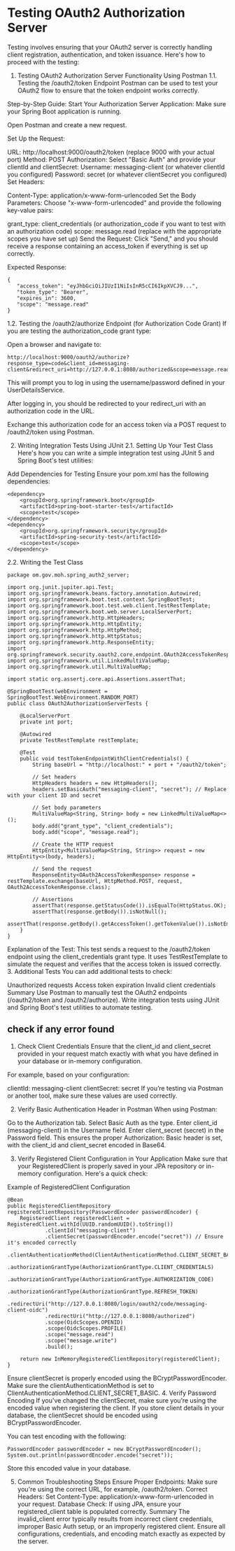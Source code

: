  # Testing OAuth2 Authorization Server


  Testing involves ensuring that your OAuth2 server is correctly handling client registration, authentication, and token issuance. Here's how to proceed with the testing:

1. Testing OAuth2 Authorization Server Functionality Using Postman
1.1. Testing the /oauth2/token Endpoint
Postman can be used to test your OAuth2 flow to ensure that the token endpoint works correctly.

Step-by-Step Guide:
Start Your Authorization Server Application: Make sure your Spring Boot application is running.

Open Postman and create a new request.

Set Up the Request:

URL: http://localhost:9000/oauth2/token (replace 9000 with your actual port)
Method: POST
Authorization: Select "Basic Auth" and provide your clientId and clientSecret:
Username: messaging-client (or whatever clientId you configured)
Password: secret (or whatever clientSecret you configured)
Set Headers:

Content-Type: application/x-www-form-urlencoded
Set the Body Parameters: Choose "x-www-form-urlencoded" and provide the following key-value pairs:

grant_type: client_credentials (or authorization_code if you want to test with an authorization code)
scope: message.read (replace with the appropriate scopes you have set up)
Send the Request: Click "Send," and you should receive a response containing an access_token if everything is set up correctly.

Expected Response:
```
{
   "access_token": "eyJhbGciOiJIUzI1NiIsInR5cCI6IkpXVCJ9...",
   "token_type": "Bearer",
   "expires_in": 3600,
   "scope": "message.read"
}
```
1.2. Testing the /oauth2/authorize Endpoint (for Authorization Code Grant)
If you are testing the authorization_code grant type:

Open a browser and navigate to:

```
http://localhost:9000/oauth2/authorize?response_type=code&client_id=messaging-client&redirect_uri=http://127.0.0.1:8080/authorized&scope=message.read
```
This will prompt you to log in using the username/password defined in your UserDetailsService.

After logging in, you should be redirected to your redirect_uri with an authorization code in the URL.

Exchange this authorization code for an access token via a POST request to /oauth2/token using Postman.

2. Writing Integration Tests Using JUnit
2.1. Setting Up Your Test Class
Here's how you can write a simple integration test using JUnit 5 and Spring Boot's test utilities:

Add Dependencies for Testing
Ensure your pom.xml has the following dependencies:

```
<dependency>
    <groupId>org.springframework.boot</groupId>
    <artifactId>spring-boot-starter-test</artifactId>
    <scope>test</scope>
</dependency>
<dependency>
    <groupId>org.springframework.security</groupId>
    <artifactId>spring-security-test</artifactId>
    <scope>test</scope>
</dependency>
```
2.2. Writing the Test Class
```
package om.gov.moh.spring_auth2_server;

import org.junit.jupiter.api.Test;
import org.springframework.beans.factory.annotation.Autowired;
import org.springframework.boot.test.context.SpringBootTest;
import org.springframework.boot.test.web.client.TestRestTemplate;
import org.springframework.boot.web.server.LocalServerPort;
import org.springframework.http.HttpHeaders;
import org.springframework.http.HttpEntity;
import org.springframework.http.HttpMethod;
import org.springframework.http.HttpStatus;
import org.springframework.http.ResponseEntity;
import org.springframework.security.oauth2.core.endpoint.OAuth2AccessTokenResponse;
import org.springframework.util.LinkedMultiValueMap;
import org.springframework.util.MultiValueMap;

import static org.assertj.core.api.Assertions.assertThat;

@SpringBootTest(webEnvironment = SpringBootTest.WebEnvironment.RANDOM_PORT)
public class OAuth2AuthorizationServerTests {

    @LocalServerPort
    private int port;

    @Autowired
    private TestRestTemplate restTemplate;

    @Test
    public void testTokenEndpointWithClientCredentials() {
        String baseUrl = "http://localhost:" + port + "/oauth2/token";

        // Set headers
        HttpHeaders headers = new HttpHeaders();
        headers.setBasicAuth("messaging-client", "secret"); // Replace with your client ID and secret

        // Set body parameters
        MultiValueMap<String, String> body = new LinkedMultiValueMap<>();
        body.add("grant_type", "client_credentials");
        body.add("scope", "message.read");

        // Create the HTTP request
        HttpEntity<MultiValueMap<String, String>> request = new HttpEntity<>(body, headers);

        // Send the request
        ResponseEntity<OAuth2AccessTokenResponse> response = restTemplate.exchange(baseUrl, HttpMethod.POST, request, OAuth2AccessTokenResponse.class);

        // Assertions
        assertThat(response.getStatusCode()).isEqualTo(HttpStatus.OK);
        assertThat(response.getBody()).isNotNull();
        assertThat(response.getBody().getAccessToken().getTokenValue()).isNotEmpty();
    }
}
```
Explanation of the Test:
This test sends a request to the /oauth2/token endpoint using the client_credentials grant type.
It uses TestRestTemplate to simulate the request and verifies that the access token is issued correctly.
3. Additional Tests
You can add additional tests to check:

Unauthorized requests
Access token expiration
Invalid client credentials
Summary
Use Postman to manually test the OAuth2 endpoints (/oauth2/token and /oauth2/authorize).
Write integration tests using JUnit and Spring Boot's test utilities to automate testing.


## check if any error found

1. Check Client Credentials
Ensure that the client_id and client_secret provided in your request match exactly with what you have defined in your database or in-memory configuration.

For example, based on your configuration:

clientId: messaging-client
clientSecret: secret
If you’re testing via Postman or another tool, make sure these values are used correctly.

2. Verify Basic Authentication Header in Postman
When using Postman:

Go to the Authorization tab.
Select Basic Auth as the type.
Enter client_id (messaging-client) in the Username field.
Enter client_secret (secret) in the Password field.
This ensures the proper Authorization: Basic header is set, with the client_id and client_secret encoded in Base64.

3. Verify Registered Client Configuration in Your Application
Make sure that your RegisteredClient is properly saved in your JPA repository or in-memory configuration. Here's a quick check:

Example of RegisteredClient Configuration
```
@Bean
public RegisteredClientRepository registeredClientRepository(PasswordEncoder passwordEncoder) {
    RegisteredClient registeredClient = RegisteredClient.withId(UUID.randomUUID().toString())
            .clientId("messaging-client")
            .clientSecret(passwordEncoder.encode("secret")) // Ensure it's encoded correctly
            .clientAuthenticationMethod(ClientAuthenticationMethod.CLIENT_SECRET_BASIC)
            .authorizationGrantType(AuthorizationGrantType.CLIENT_CREDENTIALS)
            .authorizationGrantType(AuthorizationGrantType.AUTHORIZATION_CODE)
            .authorizationGrantType(AuthorizationGrantType.REFRESH_TOKEN)
            .redirectUri("http://127.0.0.1:8080/login/oauth2/code/messaging-client-oidc")
            .redirectUri("http://127.0.0.1:8080/authorized")
            .scope(OidcScopes.OPENID)
            .scope(OidcScopes.PROFILE)
            .scope("message.read")
            .scope("message.write")
            .build();

    return new InMemoryRegisteredClientRepository(registeredClient);
}
```
Ensure clientSecret is properly encoded using the BCryptPasswordEncoder.
Make sure the clientAuthenticationMethod is set to ClientAuthenticationMethod.CLIENT_SECRET_BASIC.
4. Verify Password Encoding
If you've changed the clientSecret, make sure you’re using the encoded value when registering the client. If you store client details in your database, the clientSecret should be encoded using BCryptPasswordEncoder.

You can test encoding with the following:

```
PasswordEncoder passwordEncoder = new BCryptPasswordEncoder();
System.out.println(passwordEncoder.encode("secret"));
```
Store this encoded value in your database.

5. Common Troubleshooting Steps
Ensure Proper Endpoints: Make sure you're using the correct URL, for example, /oauth2/token.
Correct Headers: Set Content-Type: application/x-www-form-urlencoded in your request.
Database Check: If using JPA, ensure your registered_client table is populated correctly.
Summary
The invalid_client error typically results from incorrect client credentials, improper Basic Auth setup, or an improperly registered client. Ensure all configurations, credentials, and encoding match exactly as expected by the server.
